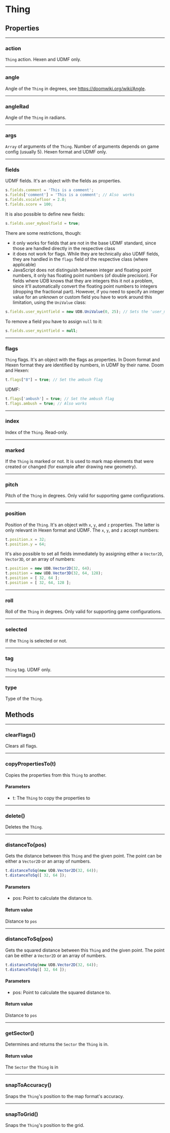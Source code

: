 # Thing

## Properties

---
### action
`Thing` action. Hexen and UDMF only.

---
### angle
Angle of the `Thing` in degrees, see https://doomwiki.org/wiki/Angle.

---
### angleRad
Angle of the `Thing` in radians.

---
### args
`Array` of arguments of the `Thing`. Number of arguments depends on game config (usually 5). Hexen format and UDMF only.

---
### fields
UDMF fields. It's an object with the fields as properties.

```js
s.fields.comment = 'This is a comment';
s.fields['comment'] = 'This is a comment'; // Also  works
s.fields.xscalefloor = 2.0;
t.fields.score = 100;
```
It is also possible to define new fields:

```js
s.fields.user_myboolfield = true;
```
There are some restrictions, though:

* it only works for fields that are not in the base UDMF standard, since those are handled directly in the respective class
* it does not work for flags. While they are technically also UDMF fields, they are handled in the `flags` field of the respective class (where applicable)
* JavaScript does not distinguish between integer and floating point numbers, it only has floating point numbers (of double precision). For fields where UDB knows that they are integers this it not a problem, since it'll automatically convert the floating point numbers to integers (dropping the fractional part). However, if you need to specify an integer value for an unknown or custom field you have to work around this limitation, using the `UniValue` class:

```js
s.fields.user_myintfield = new UDB.UniValue(0, 25); // Sets the 'user_myintfield' field to an integer value of 25
```
To remove a field you have to assign `null` to it:

```js
s.fields.user_myintfield = null;
```

---
### flags
`Thing` flags. It's an object with the flags as properties. In Doom format and Hexen format they are identified by numbers, in UDMF by their name.
Doom and Hexen:

```js
t.flags["8"] = true; // Set the ambush flag
```
UDMF:

```js
t.flags['ambush'] = true; // Set the ambush flag
t.flags.ambush = true; // Also works
```

---
### index
Index of the `Thing`. Read-only.

---
### marked
If the `Thing` is marked or not. It is used to mark map elements that were created or changed (for example after drawing new geometry).

---
### pitch
Pitch of the `Thing` in degrees. Only valid for supporting game configurations.

---
### position
Position of the `Thing`. It's an object with `x`, `y`, and `z` properties. The latter is only relevant in Hexen format and UDMF.
The `x`, `y`, and `z` accept numbers:

```js
t.position.x = 32;
t.position.y = 64;
```
It's also possible to set all fields immediately by assigning either a `Vector2D`, `Vector3D`, or an array of numbers:

```js
t.position = new UDB.Vector2D(32, 64);
t.position = new UDB.Vector3D(32, 64, 128);
t.position = [ 32, 64 ];
t.position = [ 32, 64, 128 ];
```

---
### roll
Roll of the `Thing` in degrees. Only valid for supporting game configurations.

---
### selected
If the `Thing` is selected or not.

---
### tag
`Thing` tag. UDMF only.

---
### type
Type of the `Thing`.
## Methods

---
### clearFlags()
Clears all flags.

---
### copyPropertiesTo(t)
Copies the properties from this `Thing` to another.
#### Parameters
* t: The `Thing` to copy the properties to

---
### delete()
Deletes the `Thing`.

---
### distanceTo(pos)
Gets the distance between this `Thing` and the given point. The point can be either a `Vector2D` or an array of numbers.

```js
t.distanceToSq(new UDB.Vector2D(32, 64));
t.distanceToSq([ 32, 64 ]);
```
#### Parameters
* pos: Point to calculate the distance to.
#### Return value
Distance to `pos`

---
### distanceToSq(pos)
Gets the squared distance between this `Thing` and the given point.
The point can be either a `Vector2D` or an array of numbers.

```js
t.distanceToSq(new UDB.Vector2D(32, 64));
t.distanceToSq([ 32, 64 ]);
```
#### Parameters
* pos: Point to calculate the squared distance to.
#### Return value
Distance to `pos`

---
### getSector()
Determines and returns the `Sector` the `Thing` is in.
#### Return value
The `Sector` the `Thing` is in

---
### snapToAccuracy()
Snaps the `Thing`'s position to the map format's accuracy.

---
### snapToGrid()
Snaps the `Thing`'s position to the grid.
